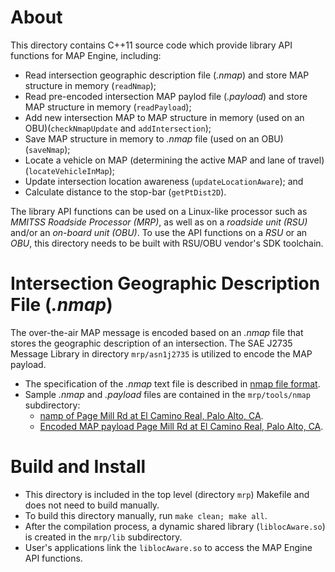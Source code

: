 # About
This directory contains C++11 source code which provide library API functions for MAP Engine, including:
- Read intersection geographic description file (*.nmap*) and store MAP structure in memory (`readNmap`);
- Read pre-encoded intersection MAP paylod file (*.payload*) and store MAP structure in memory (`readPayload`);
- Add new intersection MAP to MAP structure in memory (used on an OBU)(`checkNmapUpdate` and `addIntersection`);
- Save MAP structure in memory to *.nmap* file (used on an OBU) (`saveNmap`);
- Locate a vehicle on MAP (determining the active MAP and lane of travel) (`locateVehicleInMap`);
- Update intersection location awareness (`updateLocationAware`); and
- Calculate distance to the stop-bar (`getPtDist2D`).

The library API functions can be used on a Linux-like processor such as *MMITSS Roadside Processor (MRP)*, as well as on a *roadside unit (RSU)* and/or an *on-board unit (OBU)*. To use the API functions on a *RSU* or an *OBU*, this directory needs to be built with RSU/OBU vendor's SDK toolchain.

# Intersection Geographic Description File (*.nmap*)
The over-the-air MAP message is encoded based on an *.nmap* file that stores the geographic description of an intersection. The SAE J2735 Message Library in directory `mrp/asn1j2735` is utilized to encode the MAP payload.
- The specification of the *.nmap* text file is described in [nmap file format](Format_of_nmap.pdf).
- Sample *.nmap* and *.payload* files are contained in the `mrp/tools/nmap` subdirectory:
	- [namp of Page Mill Rd at El Camino Real, Palo Alto, CA](../tools/nmap/ecr-page-mill.nmap).
	- [Encoded MAP payload Page Mill Rd at El Camino Real, Palo Alto, CA](../tools/nmap/ecr-page-mill.map.payload).

# Build and Install
- This directory is included in the top level (directory `mrp`) Makefile and does not need to build manually.
- To build this directory manually, run `make clean; make all`.
- After the compilation process, a dynamic shared library (`liblocAware.so`) is created in the `mrp/lib` subdirectory.
- User's applications link the `liblocAware.so` to access the MAP Engine API functions.
